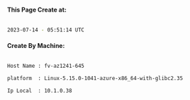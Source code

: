 
   
#### This Page Create at:

```bash

2023-07-14 - 05:51:14 UTC

```

#### Create By Machine:

```bash

Host Name : fv-az1241-645

platform  : Linux-5.15.0-1041-azure-x86_64-with-glibc2.35

Ip Local  : 10.1.0.38

```

